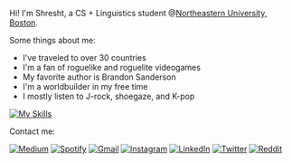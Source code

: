 Hi! I'm Shresht, a CS + Linguistics student @[Northeastern University, Boston](https://northeastern.edu).

Some things about me:
- I've traveled to over 30 countries
- I'm a fan of roguelike and roguelite videogames
- My favorite author is Brandon Sanderson
- I'm a worldbuilder in my free time
- I mostly listen to J-rock, shoegaze, and K-pop

[![My Skills](https://skillicons.dev/icons?i=js,css,arch,arduino,bash,blender,c,fastapi,flask,fortran,go,godot,htmx,latex,linux,md,neovim,nim,nix,notion,ocaml,postgres,py,pytorch,ros,sublime,supabase,tailwind,tensorflow,unity,vercel,vscode,wasm,zig)](https://skillicons.dev)

Contact me:

[![Medium](https://img.shields.io/badge/Medium&nbsp;Blog-12100E?style=for-the-badge&logo=medium&logoColor=white)](https://medium.com/@Tetraslam) [![Spotify](https://img.shields.io/badge/My&nbsp;Playlist-Spotify-1ED760?style=for-the-badge&logo=spotify&logoColor=white)](https://open.spotify.com/playlist/63yXZkbWd3SydPVQcaECZN?si=42105eaec8eb4639) [![Gmail](https://img.shields.io/badge/Write&nbsp;To&nbsp;Me&nbsp;On&nbsp;Gmail-D14836?style=for-the-badge&logo=gmail&logoColor=white)](mailto:bhowmickshresht@gmail.com) [![Instagram](https://img.shields.io/badge/Instagram-%23E4405F.svg?style=for-the-badge&logo=Instagram&logoColor=white)](https://instagram.com/skynovurm) [![LinkedIn](https://img.shields.io/badge/linkedin-%230077B5.svg?style=for-the-badge&logo=linkedin&logoColor=white)](https://linkedin.com/in/shreshtbhowmick) [![Twitter](https://img.shields.io/badge/Twitter-%231DA1F2.svg?style=for-the-badge&logo=Twitter&logoColor=white)](https://twitter.com/@Tetraslam) [![Reddit](https://img.shields.io/badge/Reddit-%23FF4500.svg?style=for-the-badge&logo=Reddit&logoColor=white)](https://reddit.com/u/TheWhiteRyder)

